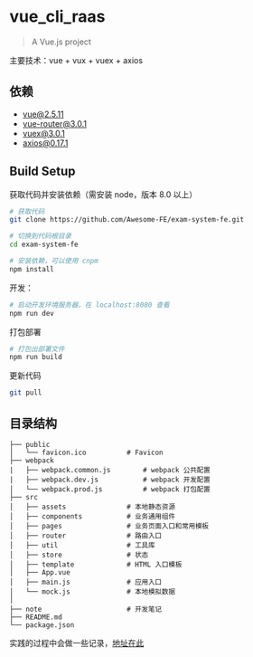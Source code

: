 # vue_cli_raas

> A Vue.js project

主要技术：vue + vux + vuex + axios

## 依赖

+ [vue@2.5.11](https://cn.vuejs.org/v2/guide/)
+ [vue-router@3.0.1](https://router.vuejs.org/zh/)
+ [vuex@3.0.1](https://vuex.vuejs.org/zh/installation.html)
+ [axios@0.17.1](https://github.com/axios/axios)

## Build Setup

获取代码并安装依赖（需安装 node，版本 8.0 以上）
```sh
# 获取代码
git clone https://github.com/Awesome-FE/exam-system-fe.git

# 切换到代码根目录
cd exam-system-fe

# 安装依赖，可以使用 cnpm
npm install
```

开发：
```sh
# 启动开发环境服务器，在 localhost:8080 查看
npm run dev
```

打包部署
```sh
# 打包出部署文件
npm run build
```

更新代码
```sh
git pull
```

## 目录结构
```
├── public
│   └── favicon.ico          # Favicon
├── webpack
|   ├── webpack.common.js        # webpack 公共配置
|   ├── webpack.dev.js           # webpack 开发配置
│   └── webpack.prod.js          # webpack 打包配置
├── src
│   ├── assets               # 本地静态资源
│   ├── components           # 业务通用组件
│   ├── pages                # 业务页面入口和常用模板
│   ├── router               # 路由入口
│   ├── util                 # 工具库
│   ├── store                # 状态
│   ├── template             # HTML 入口模板
│   ├── App.vue              
│   ├── main.js              # 应用入口
│   └── mock.js              # 本地模拟数据
│
├── note                     # 开发笔记
├── README.md
└── package.json
```

实践的过程中会做一些记录，[地址在此](https://awesome-fe.github.io/exam-system-fe/)